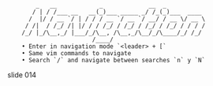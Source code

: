             _   __            _             __  _
           / | / /___ __   __(_)___ _____ _/ /_(_)___  ____
          /  |/ / __ `/ | / / / __ `/ __ `/ __/ / __ \/ __ \
         / /|  / /_/ /| |/ / / /_/ / /_/ / /_/ / /_/ / / / /
        /_/ |_/\__,_/ |___/_/\__, /\__,_/\__/_/\____/_/ /_/
                            /____/
        • Enter in navigation mode `<leader> + [`
        • Same vim commands to navigate
        • Search `/` and navigate between searches `n` y `N`

















































































slide 014
